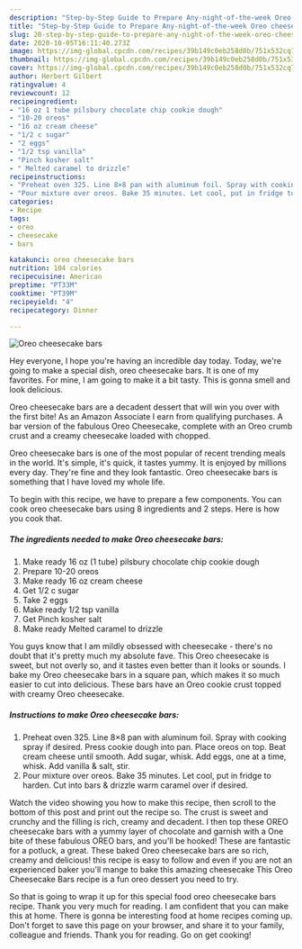 ```yaml
---
description: "Step-by-Step Guide to Prepare Any-night-of-the-week Oreo cheesecake bars"
title: "Step-by-Step Guide to Prepare Any-night-of-the-week Oreo cheesecake bars"
slug: 20-step-by-step-guide-to-prepare-any-night-of-the-week-oreo-cheesecake-bars
date: 2020-10-05T16:11:40.273Z
image: https://img-global.cpcdn.com/recipes/39b149c0eb258d0b/751x532cq70/oreo-cheesecake-bars-recipe-main-photo.jpg
thumbnail: https://img-global.cpcdn.com/recipes/39b149c0eb258d0b/751x532cq70/oreo-cheesecake-bars-recipe-main-photo.jpg
cover: https://img-global.cpcdn.com/recipes/39b149c0eb258d0b/751x532cq70/oreo-cheesecake-bars-recipe-main-photo.jpg
author: Herbert Gilbert
ratingvalue: 4
reviewcount: 12
recipeingredient:
- "16 oz 1 tube pilsbury chocolate chip cookie dough"
- "10-20 oreos"
- "16 oz cream cheese"
- "1/2 c sugar"
- "2 eggs"
- "1/2 tsp vanilla"
- "Pinch kosher salt"
- " Melted caramel to drizzle"
recipeinstructions:
- "Preheat oven 325. Line 8×8 pan with aluminum foil. Spray with cooking spray if desired. Press cookie dough into pan. Place oreos on top. Beat cream cheese until smooth. Add sugar, whisk. Add eggs, one at a time, whisk. Add vanilla &amp; salt, stir."
- "Pour mixture over oreos. Bake 35 minutes. Let cool, put in fridge to harden. Cut into bars &amp; drizzle warm caramel over if desired."
categories:
- Recipe
tags:
- oreo
- cheesecake
- bars

katakunci: oreo cheesecake bars 
nutrition: 104 calories
recipecuisine: American
preptime: "PT33M"
cooktime: "PT39M"
recipeyield: "4"
recipecategory: Dinner

---
```



![Oreo cheesecake bars](https://img-global.cpcdn.com/recipes/39b149c0eb258d0b/751x532cq70/oreo-cheesecake-bars-recipe-main-photo.jpg)

Hey everyone, I hope you're having an incredible day today. Today, we're going to make a special dish, oreo cheesecake bars. It is one of my favorites. For mine, I am going to make it a bit tasty. This is gonna smell and look delicious.

Oreo cheesecake bars are a decadent dessert that will win you over with the first bite! As an Amazon Associate I earn from qualifying purchases. A bar version of the fabulous Oreo Cheesecake, complete with an Oreo crumb crust and a creamy cheesecake loaded with chopped.

Oreo cheesecake bars is one of the most popular of recent trending meals in the world. It's simple, it's quick, it tastes yummy. It is enjoyed by millions every day. They're fine and they look fantastic. Oreo cheesecake bars is something that I have loved my whole life.


To begin with this recipe, we have to prepare a few components. You can cook oreo cheesecake bars using 8 ingredients and 2 steps. Here is how you cook that.

<!--inarticleads1-->

##### The ingredients needed to make Oreo cheesecake bars:

1. Make ready 16 oz (1 tube) pilsbury chocolate chip cookie dough
1. Prepare 10-20 oreos
1. Make ready 16 oz cream cheese
1. Get 1/2 c sugar
1. Take 2 eggs
1. Make ready 1/2 tsp vanilla
1. Get Pinch kosher salt
1. Make ready  Melted caramel to drizzle


You guys know that I am mildly obsessed with cheesecake - there&#39;s no doubt that it&#39;s pretty much my absolute fave. This Oreo cheesecake is sweet, but not overly so, and it tastes even better than it looks or sounds. I bake my Oreo cheesecake bars in a square pan, which makes it so much easier to cut into delicious. These bars have an Oreo cookie crust topped with creamy Oreo cheesecake. 

<!--inarticleads2-->

##### Instructions to make Oreo cheesecake bars:

1. Preheat oven 325. Line 8×8 pan with aluminum foil. Spray with cooking spray if desired. Press cookie dough into pan. Place oreos on top. Beat cream cheese until smooth. Add sugar, whisk. Add eggs, one at a time, whisk. Add vanilla &amp; salt, stir.
1. Pour mixture over oreos. Bake 35 minutes. Let cool, put in fridge to harden. Cut into bars &amp; drizzle warm caramel over if desired.


Watch the video showing you how to make this recipe, then scroll to the bottom of this post and print out the recipe so. The crust is sweet and crunchy and the filling is rich, creamy and decadent. I then top these OREO cheesecake bars with a yummy layer of chocolate and garnish with a One bite of these fabulous OREO bars, and you&#39;ll be hooked! These are fantastic for a potluck, a great. These baked Oreo cheesecake bars are so rich, creamy and delicious! this recipe is easy to follow and even if you are not an experienced baker you&#39;ll mange to bake this amazing cheesecake This Oreo Cheesecake Bars recipe is a fun oreo dessert you need to try. 

So that is going to wrap it up for this special food oreo cheesecake bars recipe. Thank you very much for reading. I am confident that you can make this at home. There is gonna be interesting food at home recipes coming up. Don't forget to save this page on your browser, and share it to your family, colleague and friends. Thank you for reading. Go on get cooking!

